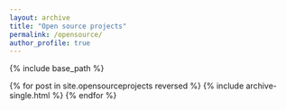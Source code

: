 ```yaml
---
layout: archive
title: "Open source projects"
permalink: /opensource/
author_profile: true
---
```


{% include base_path %}

{% for post in site.opensourceprojects reversed %}
  {% include archive-single.html %}
{% endfor %}
